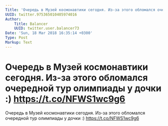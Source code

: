 ```yaml
---
Title: 'Очередь в Музей космонавтики сегодня. Из-за этого обломался очередной тур олимпиады у дочки :) https://t.co/NFWS1wc9g6'
UUID: twitter.975365010405974016
Author:
    Title: Balancer
    UUID: twitter.user.balancer73
Date: 'Sun, 18 Mar 2018 16:35:14 +0300'
Type: Post
Markup: Text
---
```


# Очередь в Музей космонавтики сегодня. Из-за этого обломался очередной тур олимпиады у дочки :) https://t.co/NFWS1wc9g6

Очередь в Музей космонавтики сегодня. Из-за этого обломался
очередной тур олимпиады у дочки :) https://t.co/NFWS1wc9g6